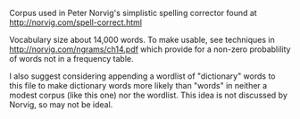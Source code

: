 Corpus used in Peter Norvig's simplistic spelling corrector found at http://norvig.com/spell-correct.html

Vocabulary size about 14,000 words. To make usable, see techniques in
http://norvig.com/ngrams/ch14.pdf which provide for a non-zero probablility
of words not in a frequency table.

I also suggest considering appending a wordlist of "dictionary" words to
this file to make dictionary words more likely than "words" in neither
a modest corpus (like this one) nor the wordlist. This idea is not discussed
by Norvig, so may not be ideal.
